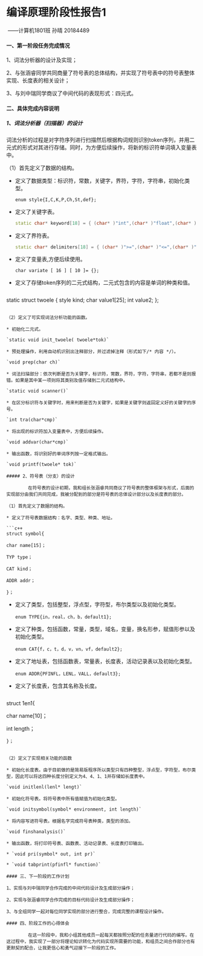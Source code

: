 #                       编译原理阶段性报告1

​                                                                                                                                   ——计算机1801班  孙晴  20184489

#### 一、第一阶段任务完成情况

1、词法分析器的设计及实现；

2、与张涵睿同学共同商量了符号表的总体结构，并实现了符号表中的符号表整体实现、长度表的相关设计；

3、与刘中瑞同学商议了中间代码的表现形式：四元式。

#### 二、具体完成内容说明

##### 1、词法分析器（扫描器）的设计

​        词法分析的过程是对字符序列进行扫描然后根据构词规则识别token序列，并用二元式的形式对其进行存储。同时，为方便后续操作，将新的标识符单词填入变量表中。

（1）首先定义了数据的结构。

* 定义了数据类型：标识符，常数，关键字，界符，字符，字符串，初始化类型。

  `enum style{I,C,K,P,Ch,St,def};`

* 定义了关键字表。

  ```c++
  static char* keyword[18] = { (char* )"int",(char* )"float",(char* )"char",(char* )"void",(char* )"if",(char* )"else",(char* )"switch",(char* )"case",(char* )"for",(char* )"do",(char* )"while",(char* )"continue",(char* )"break",(char* )"default",(char* )"sizeof",(char* )"return",(char* )"cout",(char*)"cin" };
  ```

* 定义了界符表。

  ```C++
  static char* delimiters[18] = { (char* )">=",(char* )"<=",(char* )"==",(char* )"=",(char* )">",(char* )"<",(char* )"+",(char* )"-",(char* )" * ",(char* )"/",(char* )"{",(char* )"}",(char* )",",(char* )";",(char* )"(",(char* )")" ,(char* )"[",(char* )"]" };
  ```

* 定义了变量表,方便后续使用。

  `char variate [ 16 ] [ 10 ]= {};`

* 定义了存储token序列的二元式结构，二元式包含的内容是单词的种类和值。

  ```c++
static struct twoele {
  	style kind;
	char value1[25];
  	int value2;
};
  ```

（2）定义了可实现词法分析功能的函数。

* 初始化二元式。

  `static void init_twoele( twoele*tok)`

* 预处理操作，利用自动机识别出注释部分，并过滤掉注释（形式如下/* 内容 */）。

  `void prep(char ch)`

* 词法扫描部分：依次判断是否为关键字，标识符，常数，界符，字符，字符串，若都不是则报错。如果是其中某一项则将其类别及值存储到二元式结构中。

  `static void scanner()`

* 在区分标识符与关键字时，用来判断是否为关键字，如果是关键字则返回定义好的关键字的序号。

  `int tra(char*cmp)`

* 将出现的标识符加入变量表中，方便后续操作。

  `void addvar(char*cmp)`

* 输出函数，将识别好的单词序列按一定格式输出。

  `void printf(twoele* tok)`

##### 2、符号表（分支）的设计

​        在符号表的设计初期，我和组长张涵睿共同商议了符号表的整体框架与形式，后面的实现部分由我们共同完成，我被分配到的部分是符号表的总体设计部分以及长度表的部分。

（1）首先定义了数据的结构。

* 定义了符号表数据结构：名字、类型、种类、地址。

  ```c++
  struct symbol{
  
  char name[15]；
  
  TYP type；
  
  CAT kind；
  
  ADDR addr；
  
  }；
  ```

* 定义了类型，包括整型，浮点型，字符型，布尔类型以及初始化类型。

  `enum TYPE{in，real，ch，b，default1};`

* 定义了种类，包括函数，常量，类型，域名，变量，换名形参，赋值形参以及初始化类型。

  `enum CAT{f，c，t，d，v，vn，vf，default2};`

* 定义了地址表，包括函数表，常量表，长度表，活动记录表以及初始化类型。

  `enum ADDR{PFINFL，LENL，VALL，default3};`

* 定义了长度表，包含其名称及长度。

  ```c++
struct 1en1{
      
  char name[10]；
  
  int length；
  
    }；
  ```

（2）定义了实现相关功能的函数

* 初始化长度表。由于目前做的是简易版程序所以类型只有四种整型，浮点型，字符型，布尔类型，因此可以将这四种长度分别定义为4、4、1、1并存储如长度表中。

  `void initlenl(lenl* lengt)`

* 初始化符号表。将符号表中所有值赋值为初始化类型。

  `void initsymbol(symbol* environment, int length)`

* 将内容写进符号表。根据名字完成符号表种类，类型的添加。

  `void finshanalysis()`

* 输出函数，将打印符号表、函数表、活动记录表、长度表打印输出。

  * `void pri(symbol* out, int pr)`

  * `void tabprint(pfinfl* function)`

#### 三、下一阶段的工作计划

1、实现与刘中瑞同学合作完成的中间代码设计及生成部分操作；

2、实现与张涵睿同学合作完成的目标代码设计及生成部分操作；

3、与全组同学一起对每位同学实现的部分进行整合，完成完整的课程设计操作。

#### 四、阶段工作的心得体会

​        在这一阶段中，我和小组其他成员一起每天都按照分配的任务量进行代码的编写。在这过程中，我实现了一部分将理论知识转化为代码实现所需要的功能，和组员之间合作部分也有更默契的配合，让我更信心和勇气迎接下一阶段的工作。